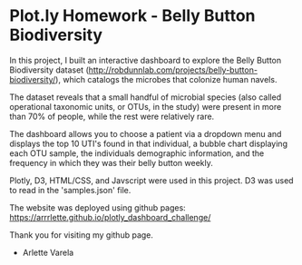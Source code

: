 # Plot.ly Homework - Belly Button Biodiversity

In this project, I built an interactive dashboard to explore the Belly Button Biodiversity dataset (http://robdunnlab.com/projects/belly-button-biodiversity/), which catalogs the microbes that colonize human navels.

The dataset reveals that a small handful of microbial species (also called operational taxonomic units, or OTUs, in the study) were present in more than 70% of people, while the rest were relatively rare.

The dashboard allows you to choose a patient via a dropdown menu and displays the top 10 UTI's found in that individual, a bubble chart displaying each OTU sample, the individuals demographic information, and the frequency in which they was their belly button weekly. 

Plotly, D3, HTML/CSS, and Javscript were used in this project. D3 was used to read in the 'samples.json' file. 

The website was deployed using github pages: https://arrrlette.github.io/plotly_dashboard_challenge/

Thank you for visiting my github page.

- Arlette Varela



